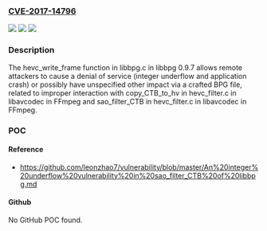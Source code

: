 ### [CVE-2017-14796](https://cve.mitre.org/cgi-bin/cvename.cgi?name=CVE-2017-14796)
![](https://img.shields.io/static/v1?label=Product&message=n%2Fa&color=blue)
![](https://img.shields.io/static/v1?label=Version&message=n%2Fa&color=blue)
![](https://img.shields.io/static/v1?label=Vulnerability&message=n%2Fa&color=brighgreen)

### Description

The hevc_write_frame function in libbpg.c in libbpg 0.9.7 allows remote attackers to cause a denial of service (integer underflow and application crash) or possibly have unspecified other impact via a crafted BPG file, related to improper interaction with copy_CTB_to_hv in hevc_filter.c in libavcodec in FFmpeg and sao_filter_CTB in hevc_filter.c in libavcodec in FFmpeg.

### POC

#### Reference
- https://github.com/leonzhao7/vulnerability/blob/master/An%20integer%20underflow%20vulnerability%20in%20sao_filter_CTB%20of%20libbpg.md

#### Github
No GitHub POC found.

